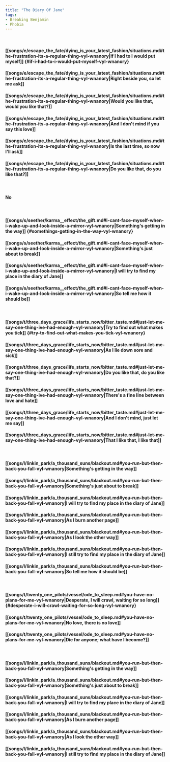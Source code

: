 ```yaml
---
title: "The Diary Of Jane"
tags:
- Breaking Benjamin
- Phobia
---
```

&nbsp;
#### [[songs/e/escape_the_fate/dying_is_your_latest_fashion/situations.md#the-frustration-its-a-regular-thing-vyl-wnanory|If I had to I would put myself]] {#if-i-had-to-i-would-put-myself-vyl-wnanory}
#### [[songs/e/escape_the_fate/dying_is_your_latest_fashion/situations.md#the-frustration-its-a-regular-thing-vyl-wnanory|Right beside you, so let me ask]]
#### [[songs/e/escape_the_fate/dying_is_your_latest_fashion/situations.md#the-frustration-its-a-regular-thing-vyl-wnanory|Would you like that, would you like that?]]
#### [[songs/e/escape_the_fate/dying_is_your_latest_fashion/situations.md#the-frustration-its-a-regular-thing-vyl-wnanory|And I don't mind if you say this love]]
#### [[songs/e/escape_the_fate/dying_is_your_latest_fashion/situations.md#the-frustration-its-a-regular-thing-vyl-wnanory|Is the last time, so now I'll ask]]
#### [[songs/e/escape_the_fate/dying_is_your_latest_fashion/situations.md#the-frustration-its-a-regular-thing-vyl-wnanory|Do you like that, do you like that?]]
&nbsp;
#### No
&nbsp;
#### [[songs/s/seether/karma__effect/the_gift.md#i-cant-face-myself-when-i-wake-up-and-look-inside-a-mirror-vyl-wnanory|Something's getting in the way]] {#somethings-getting-in-the-way-vyl-wnanory}
#### [[songs/s/seether/karma__effect/the_gift.md#i-cant-face-myself-when-i-wake-up-and-look-inside-a-mirror-vyl-wnanory|Something's just about to break]]
#### [[songs/s/seether/karma__effect/the_gift.md#i-cant-face-myself-when-i-wake-up-and-look-inside-a-mirror-vyl-wnanory|I will try to find my place in the diary of Jane]]
#### [[songs/s/seether/karma__effect/the_gift.md#i-cant-face-myself-when-i-wake-up-and-look-inside-a-mirror-vyl-wnanory|So tell me how it should be]]
&nbsp;
#### [[songs/t/three_days_grace/life_starts_now/bitter_taste.md#just-let-me-say-one-thing-ive-had-enough-vyl-wnanory|Try to find out what makes you tick]] {#try-to-find-out-what-makes-you-tick-vyl-wnanory}
#### [[songs/t/three_days_grace/life_starts_now/bitter_taste.md#just-let-me-say-one-thing-ive-had-enough-vyl-wnanory|As I lie down sore and sick]]
#### [[songs/t/three_days_grace/life_starts_now/bitter_taste.md#just-let-me-say-one-thing-ive-had-enough-vyl-wnanory|Do you like that, do you like that?]]
#### [[songs/t/three_days_grace/life_starts_now/bitter_taste.md#just-let-me-say-one-thing-ive-had-enough-vyl-wnanory|There's a fine line between love and hate]]
#### [[songs/t/three_days_grace/life_starts_now/bitter_taste.md#just-let-me-say-one-thing-ive-had-enough-vyl-wnanory|And I don't mind, just let me say]]
#### [[songs/t/three_days_grace/life_starts_now/bitter_taste.md#just-let-me-say-one-thing-ive-had-enough-vyl-wnanory|That I like that, I like that]]
&nbsp;
#### [[songs/l/linkin_park/a_thousand_suns/blackout.md#you-run-but-then-back-you-fall-vyl-wnanory|Something's getting in the way]]
#### [[songs/l/linkin_park/a_thousand_suns/blackout.md#you-run-but-then-back-you-fall-vyl-wnanory|Something's just about to break]]
#### [[songs/l/linkin_park/a_thousand_suns/blackout.md#you-run-but-then-back-you-fall-vyl-wnanory|I will try to find my place in the diary of Jane]]
#### [[songs/l/linkin_park/a_thousand_suns/blackout.md#you-run-but-then-back-you-fall-vyl-wnanory|As I burn another page]]
#### [[songs/l/linkin_park/a_thousand_suns/blackout.md#you-run-but-then-back-you-fall-vyl-wnanory|As I look the other way]]
#### [[songs/l/linkin_park/a_thousand_suns/blackout.md#you-run-but-then-back-you-fall-vyl-wnanory|I still try to find my place in the diary of Jane]]
#### [[songs/l/linkin_park/a_thousand_suns/blackout.md#you-run-but-then-back-you-fall-vyl-wnanory|So tell me how it should be]]
&nbsp;
#### [[songs/t/twenty_one_pilots/vessel/ode_to_sleep.md#you-have-no-plans-for-me-vyl-wnanory|Desperate, I will crawl, waiting for so long]] {#desperate-i-will-crawl-waiting-for-so-long-vyl-wnanory}
#### [[songs/t/twenty_one_pilots/vessel/ode_to_sleep.md#you-have-no-plans-for-me-vyl-wnanory|No love, there is no love]]
#### [[songs/t/twenty_one_pilots/vessel/ode_to_sleep.md#you-have-no-plans-for-me-vyl-wnanory|Die for anyone; what have I become?]]
&nbsp;
#### [[songs/l/linkin_park/a_thousand_suns/blackout.md#you-run-but-then-back-you-fall-vyl-wnanory|Something's getting in the way]]
#### [[songs/l/linkin_park/a_thousand_suns/blackout.md#you-run-but-then-back-you-fall-vyl-wnanory|Something's just about to break]]
#### [[songs/l/linkin_park/a_thousand_suns/blackout.md#you-run-but-then-back-you-fall-vyl-wnanory|I will try to find my place in the diary of Jane]]
#### [[songs/l/linkin_park/a_thousand_suns/blackout.md#you-run-but-then-back-you-fall-vyl-wnanory|As I burn another page]]
#### [[songs/l/linkin_park/a_thousand_suns/blackout.md#you-run-but-then-back-you-fall-vyl-wnanory|As I look the other way]]
#### [[songs/l/linkin_park/a_thousand_suns/blackout.md#you-run-but-then-back-you-fall-vyl-wnanory|I still try to find my place in the diary of Jane]]
